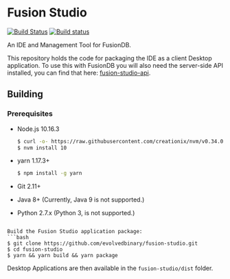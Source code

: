 # Fusion Studio
[![Build Status](https://travis-ci.com/evolvedbinary/fusion-studio.svg?branch=master)](https://travis-ci.com/evolvedbinary/fusion-studio)
[![Build status](https://ci.appveyor.com/api/projects/status/bqkb0mxxacbtmm6w/branch/master?svg=true)](https://ci.appveyor.com/project/AdamRetter/fusion-studio/branch/master)

An IDE and Management Tool for FusionDB.

This repository holds the code for packaging the IDE as a client Desktop application. To use this with FusionDB you will also need the server-side API installed, you can find that here: [fusion-studio-api](https://github.com/evolvedbinary/fusion-studio-api).

## Building

### Prerequisites
* Node.js 10.16.3
    ```bash
    $ curl -o- https://raw.githubusercontent.com/creationix/nvm/v0.34.0/install.sh | bash
    $ nvm install 10
    ```

* yarn 1.17.3+
    ```bash
    $ npm install -g yarn
    ```

* Git 2.11+
* Java 8+ (Currently, Java 9 is not supported.)
* Python 2.7.x (Python 3, is not supported.)
```

Build the Fusion Studio application package:
```bash
$ git clone https://github.com/evolvedbinary/fusion-studio.git
$ cd fusion-studio
$ yarn && yarn build && yarn package
```

Desktop Applications are then available in the `fusion-studio/dist` folder.
